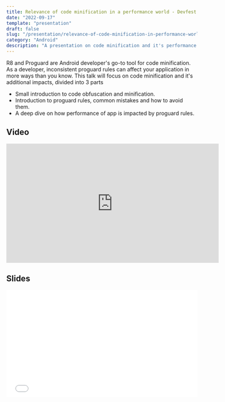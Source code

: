 ```yaml
---
title: Relevance of code minification in a performance world - Devfest Bangalore 📹
date: "2022-09-17"
template: "presentation"
draft: false
slug: "/presentation/relevance-of-code-minification-in-performance-world-devfest-bangalore/"
category: "Android"
description: "A presentation on code minification and it's performance impacts"
---
```


R8 and Proguard are Android developer's go-to tool for code minification. As a developer, inconsistent proguard rules can affect your application in more ways than you know. This talk will focus on code minification and it's additional impacts, divided into 3 parts
- Small introduction to code obfuscation and minification.
- Introduction to proguard rules, common mistakes and how to avoid them.
- A deep dive on how performance of app is impacted by proguard rules.

## Video
<iframe width="560" height="315" src="https://www.youtube.com/embed/EN0xq1KCsvk?start=12513" title="YouTube video player" frameborder="0" allow="accelerometer; autoplay; clipboard-write; encrypted-media; gyroscope; picture-in-picture; web-share" allowfullscreen></iframe>

## Slides
<div style="left: 0; width: 100%; height: 0; position: relative; padding-bottom: 56.1972%;"><iframe src="//speakerdeck.com/player/fed3db9282604a59acfe5c6431e3ea89" style="border: 0; top: 0; left: 0; width: 100%; height: 100%; position: absolute;" width="560" height="315" allowfullscreen scrolling="no" allow="encrypted-media"></iframe></div>
